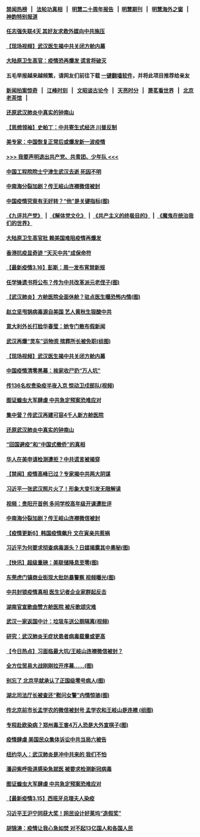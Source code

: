 #### [禁闻热榜](热点新闻.md?=0)  &nbsp;&nbsp;|&nbsp;&nbsp; [法轮功真相](https://github.com/gfw-breaker/truth/blob/master/README.md?=0) &nbsp;&nbsp;|&nbsp;&nbsp; [明慧二十周年报告](https://github.com/gfw-breaker/mh-reports/blob/master/README.md?=0) &nbsp;&nbsp;|&nbsp;&nbsp;[明慧期刊](https://github.com/gfw-breaker/mh-qikan) &nbsp;&nbsp;|&nbsp;&nbsp; [明慧海外之窗](https://github.com/gfw-breaker/mh-news/blob/master/README.md?=0) &nbsp;&nbsp;|&nbsp;&nbsp; [神韵特别报道](https://github.com/gfw-breaker/mh-news/blob/master/shenyun.md?=0)
#### [ 任志强失联4天 其好友求救外媒向中共施压](https://github.com/gfw-breaker/banned-news/blob/master/pages/nsc413/n11942675.md)
#### [ 【现场视频】武汉医生揭中共关闭方舱内幕](https://github.com/gfw-breaker/banned-news/blob/master/pages/nf4514/n11943071.md)
#### [ 大陆原卫生高官：疫情恐再爆发 谎言将破灭](https://github.com/gfw-breaker/banned-news/blob/master/pages/nf4514/n11942229.md)
#### 五毛举报越来越频繁，请网友们前往下载 [一键翻墙软件](https://github.com/gfw-breaker/ssr-accounts)，并将此项目推荐给亲友
#### [新闻拍案惊奇](https://github.com/gfw-breaker/banned-news/blob/master/pages/link4.md) &nbsp;&nbsp;|&nbsp;&nbsp; [江峰时刻](https://github.com/gfw-breaker/banned-news/blob/master/pages/link4.md) &nbsp;&nbsp;|&nbsp;&nbsp; [文昭谈古论今](https://github.com/gfw-breaker/banned-news/blob/master/pages/link4.md) &nbsp;&nbsp;|&nbsp;&nbsp; [天亮时分](https://github.com/gfw-breaker/banned-news/blob/master/pages/link4.md) &nbsp;&nbsp;|&nbsp;&nbsp; [萧茗看世界](https://github.com/gfw-breaker/banned-news/blob/master/pages/link4.md) &nbsp;&nbsp;|&nbsp;&nbsp; [北京老茶馆](https://github.com/gfw-breaker/banned-news/blob/master/pages/link4.md) &nbsp;&nbsp;|&nbsp;&nbsp; 
#### [ 还原武汉肺炎中真实的钟南山](https://github.com/gfw-breaker/banned-news/blob/master/pages/nf4514/n11938593.md)
#### [ 【思想领袖】史帕丁：中共寄生式经济 川普反制](https://github.com/gfw-breaker/banned-news/blob/master/pages/nf4514/n11805341.md)
#### [ 美专家：中国恢复正常后或爆发新一波疫情](https://github.com/gfw-breaker/banned-news/blob/master/pages/nsc413/n11943151.md)
#### [>>> 我要声明退出共产党、共青团、少年队 <<<](https://github.com/begood0513/goodnews/blob/master/quit/letter.md) 
#### [ 中国工程院院士宁津生武汉去逝 死因不明](https://github.com/gfw-breaker/banned-news/blob/master/pages/nsc413/n11942719.md)
#### [ 中南海分裂加剧？传王岐山连襟微信被封](https://github.com/gfw-breaker/banned-news/blob/master/pages/prog1138/a102800515.md)
#### [ 中国疫情究竟有无好转？“他”是关键指标(图)](https://github.com/gfw-breaker/banned-news/blob/master/pages/p1/926347.md)
#### [《九评共产党》](https://github.com/begood0513/9ping.md/blob/master/README.md) &nbsp;|&nbsp; [《解体党文化》](../../../../jtdwh.md/blob/master/README.md)  &nbsp;|&nbsp; [《共产主义的终极目的》](../../../../gczydzjmd.md/blob/master/README.md) &nbsp;|&nbsp; [《魔鬼在统治我们的世界》](../../../../mgztzwmdsj.md/blob/master/README.md) 
#### [ 大陆原卫生高官批 赖美国难阻疫情再爆发](https://github.com/gfw-breaker/banned-news/blob/master/pages/nsc413/n11942229.md)
#### [ 香港抗疫显奇迹 “天灭中共”成保命符](https://github.com/gfw-breaker/banned-news/blob/master/pages/nf4514/n11942593.md)
#### [ 【最新疫情3.16】彭斯：周一发布宵禁新规](https://github.com/gfw-breaker/banned-news/blob/master/pages/nf4514/n11942860.md)
#### [ 任学锋遗书将公布？传为中共改革派元老侄子(图)](https://github.com/gfw-breaker/banned-news/blob/master/pages/p2/926226.md)
#### [ 【武汉肺炎】方舱医院全面休舱？驻点医生曝恐怖内情(图)](https://github.com/gfw-breaker/banned-news/blob/master/pages/p1/926356.md)
#### [ 赵立坚甩锅病毒源自美国 艺人黄秋生狠酸中共](https://github.com/gfw-breaker/banned-news/blob/master/pages/nsc413/n11942589.md)
#### [ 意大利外长打脸华春莹：她专门散布假新闻](https://github.com/gfw-breaker/banned-news/blob/master/pages/prog204/a102800647.md)
#### [ 武汉再爆“灵车”运物资 殡葬所长被免职(组图)](https://github.com/gfw-breaker/banned-news/blob/master/pages/p1/926349.md)
#### [ 【现场视频】武汉医生揭中共关闭方舱内幕](https://github.com/gfw-breaker/banned-news/blob/master/pages/nsc413/n11943071.md)
#### [ 中国疫情清零黑幕：挨家收尸扔“万人坑”](https://github.com/gfw-breaker/banned-news/blob/master/pages/prog204/a102800622.md)
#### [ 传136名权贵染疫半夜入京 惊动卫戍部队(视频)](https://github.com/gfw-breaker/banned-news/blob/master/pages/prog204/a102800566.md)
#### [ 图证蝗虫大军肆虐 中共急定预案恐难应对](https://github.com/gfw-breaker/banned-news/blob/master/pages/nf4514/n11942373.md)
#### [ 集中营？传武汉再建可容4千人新方舱医院](https://github.com/gfw-breaker/banned-news/blob/master/pages/nsc413/n11942656.md)
#### [ 还原武汉肺炎中真实的钟南山](https://github.com/gfw-breaker/banned-news/blob/master/pages/nsc413/n11938593.md)
#### [ “回国避疫”和“中国式撤侨”的真相](https://github.com/gfw-breaker/banned-news/blob/master/pages/nsc413/n11943372.md)
#### [ 华人在美申请检测遭拒？中共谎言被揭穿](https://github.com/gfw-breaker/banned-news/blob/master/pages/nsc413/n11942723.md)
#### [ 【禁闻】疫情高峰已过？专家揭中共两大阴谋](https://github.com/gfw-breaker/banned-news/blob/master/pages/prog204/a102800260.md)
#### [ 习近平一张武汉照片火了！形象大变引发无限解读](https://github.com/gfw-breaker/banned-news/blob/master/pages/prog1138/a102797754.md)
#### [ 视频：贵阳开首例 多间学校高年级开课遭批评](https://github.com/gfw-breaker/banned-news/blob/master/pages/nsc413/n11941987.md)
#### [ 中南海分裂加剧？传王岐山连襟微信被封](https://github.com/gfw-breaker/banned-news/blob/master/pages/prog204/a102800515.md)
#### [ 【疫情更新6】韩国疫情飙升 文在寅亲共惹祸](https://github.com/gfw-breaker/banned-news/blob/master/pages/prog204/a102795918.md)
#### [ 习近平为何要求彻查病毒源头？日媒揭露其中奧秘(图)](https://github.com/gfw-breaker/banned-news/blob/master/pages/p2/926421.md)
#### [ 【快讯】超级重磅：美联储降息至零(图)](https://github.com/gfw-breaker/banned-news/blob/master/pages/p5/926369.md)
#### [ 东莞虎门镇商业街现大批防暴警察 视频曝光(图)](https://github.com/gfw-breaker/banned-news/blob/master/pages/p1/926344.md)
#### [ 中共封锁疫情真相 医生记者企业家群起反击](https://github.com/gfw-breaker/banned-news/blob/master/pages/nsc413/n11942926.md)
#### [ 湖南官宣歌曲赞方舱医院 被斥歌颂灾难](https://github.com/gfw-breaker/banned-news/blob/master/pages/nsc413/n11942504.md)
#### [ 武汉一家返国中计：垃圾车送公厕隔离(视频)](https://github.com/gfw-breaker/banned-news/blob/master/pages/prog204/a102800437.md)
#### [ 研究：武汉肺炎无症状患者病毒载量或更高](https://github.com/gfw-breaker/banned-news/blob/master/pages/nf4514/n11942608.md)
#### [ 【今日热点】习面临最大坑/王岐山连襟微信被封？](https://github.com/gfw-breaker/banned-news/blob/master/pages/prog204/a102800547.md)
#### [ 全方位贸易大战刚刚拉开序幕……(图)](https://github.com/gfw-breaker/banned-news/blob/master/pages/p5/926367.md)
#### [ 别忘了 北京早就承认了正国级零号病人(图)](https://github.com/gfw-breaker/banned-news/blob/master/pages/p4/926378.md)
#### [ 湖北司法厅长被查还“慰问女警”内情惊骇(图)](https://github.com/gfw-breaker/banned-news/blob/master/pages/p2/926340.md)
#### [ 传北京前市长孟学农的微信被封号 孟学农和王岐山是连襟 (组图)](https://github.com/gfw-breaker/banned-news/blob/master/pages/p2/926296.md)
#### [ 专程赴欧染病？郑州毒王害4万人恐是大外宣棋子(图)](https://github.com/gfw-breaker/banned-news/blob/master/pages/p1/926341.md)
#### [ 疫情肆虐 美国民众集体诉讼中共当局六被告](https://github.com/gfw-breaker/banned-news/blob/master/pages/nsc413/n11943833.md)
#### [ 纽约华人：武汉肺炎是冲中共来的 我们不怕](https://github.com/gfw-breaker/banned-news/blob/master/pages/nsc413/n11942905.md)
#### [ 潘迎紫呼吸道感染急就医 被要求检测新冠病毒](https://github.com/gfw-breaker/banned-news/blob/master/pages/nsc413/n11942781.md)
#### [ 图证蝗虫大军肆虐 中共急定预案恐难应对](https://github.com/gfw-breaker/banned-news/blob/master/pages/nsc413/n11942373.md)
#### [ 【最新疫情3.15】西班牙总理夫人染疫](https://github.com/gfw-breaker/banned-news/blob/master/pages/nf4514/n11940988.md)
#### [ 习近平王沪宁同获大奖！网民设计好莱坞“造假奖”](https://github.com/gfw-breaker/banned-news/blob/master/pages/prog204/a102800356.md)
#### [ 胡锦涛：疫情让我心急如焚 对不起13亿国人和各国人民](https://github.com/gfw-breaker/banned-news/blob/master/pages/prog1138/a102798538.md)

